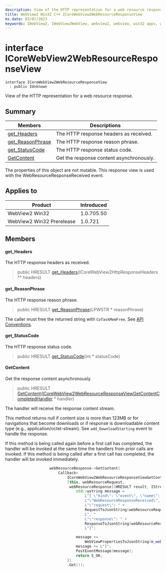 ```yaml
---
description: View of the HTTP representation for a web resource response.
title: WebView2 Win32 C++ ICoreWebView2WebResourceResponseView
ms.date: 03/07/2023
keywords: IWebView2, IWebView2WebView, webview2, webview, win32 apps, win32, edge, ICoreWebView2, ICoreWebView2Controller, browser control, edge html, ICoreWebView2WebResourceResponseView
---
```


# interface ICoreWebView2WebResourceResponseView

```
interface ICoreWebView2WebResourceResponseView
  : public IUnknown
```

View of the HTTP representation for a web resource response.

## Summary

 Members                        | Descriptions
--------------------------------|---------------------------------------------
[get_Headers](#get_headers) | The HTTP response headers as received.
[get_ReasonPhrase](#get_reasonphrase) | The HTTP response reason phrase.
[get_StatusCode](#get_statuscode) | The HTTP response status code.
[GetContent](#getcontent) | Get the response content asynchronously.

The properties of this object are not mutable. This response view is used with the WebResourceResponseReceived event.

## Applies to

Product                         | Introduced
--------------------------------|---------------------------------------------
WebView2 Win32            |    1.0.705.50
WebView2 Win32 Prerelease |    1.0.721

## Members

#### get_Headers

The HTTP response headers as received.

> public HRESULT [get_Headers](#get_headers)(ICoreWebView2HttpResponseHeaders ** headers)

#### get_ReasonPhrase

The HTTP response reason phrase.

> public HRESULT [get_ReasonPhrase](#get_reasonphrase)(LPWSTR * reasonPhrase)

The caller must free the returned string with `CoTaskMemFree`. See [API Conventions](/microsoft-edge/webview2/concepts/win32-api-conventions#strings).

#### get_StatusCode

The HTTP response status code.

> public HRESULT [get_StatusCode](#get_statuscode)(int * statusCode)

#### GetContent

Get the response content asynchronously.

> public HRESULT [GetContent](#getcontent)([ICoreWebView2WebResourceResponseViewGetContentCompletedHandler](icorewebview2webresourceresponseviewgetcontentcompletedhandler.md) * handler)

The handler will receive the response content stream.

This method returns null if content size is more than 123MB or for navigations that become downloads or if response is downloadable content type (e.g., application/octet-stream). See `add_DownloadStarting` event to handle the response.

If this method is being called again before a first call has completed, the handler will be invoked at the same time the handlers from prior calls are invoked. If this method is being called after a first call has completed, the handler will be invoked immediately. 
```cpp
                    webResourceResponse->GetContent(
                        Callback<
                            ICoreWebView2WebResourceResponseViewGetContentCompletedHandler>(
                            [this, webResourceRequest,
                             webResourceResponse](HRESULT result, IStream* content) {
                                std::wstring message =
                                    L"{ \"kind\": \"event\", \"name\": "
                                    L"\"WebResourceResponseReceived\", \"args\": {"
                                    L"\"request\": " +
                                    RequestToJsonString(webResourceRequest.get()) +
                                    L", "
                                    L"\"response\": " +
                                    ResponseToJsonString(webResourceResponse.get(), content) +
                                    L"}";

                                message +=
                                    WebViewPropertiesToJsonString(m_webviewEventSource.get());
                                message += L"}";
                                PostEventMessage(message);
                                return S_OK;
                            })
                            .Get());
```

